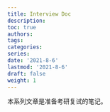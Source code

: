 ```yaml
---
title: Interview Doc
description: 
toc: true
authors:
tags:
categories:
series:
date: '2021-8-6'
lastmod: '2021-8-6'
draft: false
weight: 1
---
```


本系列文章是准备考研复试的笔记。

